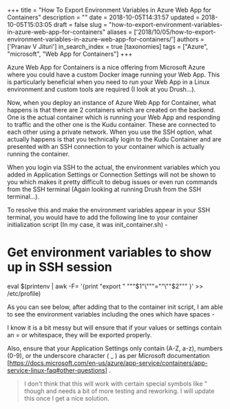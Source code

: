 +++
title = "How To Export Environment Variables in Azure Web App for Containers"
description = ""
date = 2018-10-05T14:31:57
updated = 2018-10-05T15:03:05
draft = false
slug = "how-to-export-environment-variables-in-azure-web-app-for-containers"
aliases = ['2018/10/05/how-to-export-environment-variables-in-azure-web-app-for-containers/']
authors = ['Pranav V Jituri']
in_search_index = true
[taxonomies]
tags = ["Azure", "microsoft", "Web App for Containers"]
+++


Azure Web App for Containers is a nice offering from Microsoft Azure where you
could have a custom Docker image running your Web App. This is particularly
beneficial when you need to run your Web App in a Linux environment and custom
tools are required (I look at you Drush...).

Now, when you deploy an instance of Azure Web App for Container, what happens is
that there are 2 containers which are created on the backend. One is the actual
container which is running your Web App and responding to traffic and the other
one is the Kudu container. These are connected to each other using a private
network. When you use the SSH option, what actually happens is that you
technically login to the Kudu Container and are presented with an SSH connection
to your container which is actually running the container.

When you login via SSH to the actual, the environment variables which you added
in Application Settings or Connection Settings will not be shown to you which
makes it pretty difficult to debug issues or even run commands from the SSH
terminal (Again looking at running Drush from the SSH terminal...).

To resolve this and make the environment variables appear in your SSH terminal,
you would have to add the following line to your container initialization script
(In my case, it was init_container.sh) -

# Get environment variables to show up in SSH session
eval $(printenv | awk -F= '{print "export " "\""$1"\"""=""\""$2"\"" }' >> /etc/profile)


As you can see below, after adding that to the container init script, I am able
to see the environment variables including the ones which have spaces -



I know it is a bit messy but will ensure that if your values or settings contain
an = or whitespace, they will be exported properly.

Also, ensure that your Application Settings only contain (A-Z, a-z), numbers
(0-9), or the underscore character ( _ ) as per Microsoft documentation
[https://docs.microsoft.com/en-us/azure/app-service/containers/app-service-linux-faq#other-questions]
.

> I don't think that this will work with certain special symbols like " though and
needs a bit of more testing and reworking. I will update this once I get a nice
solution.